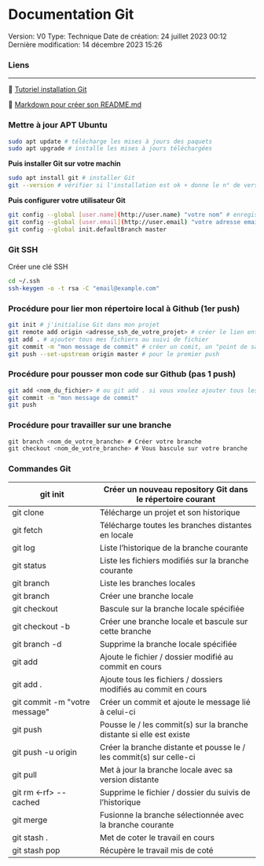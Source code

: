 # Documentation Git

Version: V0
Type: Technique
Date de création: 24 juillet 2023 00:12
Dernière modification: 14 décembre 2023 15:26

### Liens

---

🔗 [Tutoriel installation Git](https://phoenixnap.com/kb/how-to-install-git-on-ubuntu)

🔗 [Markdown pour créer son README.md](https://www.markdownguide.org/cheat-sheet/)

### Mettre à jour APT Ubuntu

```bash
sudo apt update # télécharge les mises à jours des paquets
sudo apt upgrade # installe les mises à jours téléchargées
```

**Puis installer Git sur votre machin**

```bash
sudo apt install git # installer Git
git --version # vérifier si l'installation est ok + donne le n° de version installé
```

**Puis configurer votre utilisateur Git**

```bash
git config --global [user.name](http://user.name) "votre nom" # enregistre le nom d’utilisateur que vous souhaitez utiliser pour vos commit
git config --global [user.email](http://user.email) "votre adresse email" # enregistre l’adresse email que vous souhaitez utiliser pour vos commit
git config --global init.defaultBranch master
```

### Git SSH

Créer une clé SSH

```bash
cd ~/.ssh
ssh-keygen -o -t rsa -C "email@example.com"
```

### Procédure pour lier mon répertoire local à Github (1er push)

```bash
git init # j'initialise Git dans mon projet
git remote add origin <adresse_ssh_de_votre_projet> # créer le lien entre votre projet local et celui créé sur Github
git add . # ajouter tous mes fichiers au suivi de fichier
git commit -m "mon message de commit" # créer un comit, un "point de sauvegarde"
git push --set-upstream origin master # pour le premier push
```

### Procédure pour pousser mon code sur Github (pas 1 push)

```bash
git add <nom_du_fichier> # ou git add . si vous voulez ajouter tous les fichiers
git commit -m "mon message de commit"
git push
```

### Procédure pour travailler sur une branche

```jsx
git branch <nom_de_votre_branche> # Créer votre branche
git checkout <nom_de_votre_branche> # Vous bascule sur votre branche
```

### Commandes Git

| git init | Créer un nouveau repository Git dans le répertoire courant |
| --- | --- |
| git clone <url-du-repo> | Télécharge un projet et son historique |
| git fetch | Télécharge toutes les branches distantes en locale |
| git log | Liste l’historique de la branche courante |
| git status | Liste les fichiers modifiés sur la branche courante |
| git branch | Liste les branches locales |
| git branch <nom-de-la-branche> | Créer une branche locale  |
| git checkout <nom-de-la-branche> | Bascule sur la branche locale spécifiée |
| git checkout -b <nom-de-la-branche> | Créer une branche locale et bascule sur cette branche |
| git branch -d <nom-de-la-branche> | Supprime la branche locale spécifiée |
| git add <nom-du-fichier-ou-dossier> | Ajoute le fichier / dossier modifié au commit en cours |
| git add . | Ajoute tous les fichiers / dossiers modifiés au commit en cours |
| git commit -m "votre message" | Créer un commit et ajoute le message lié à celui-ci |
| git push | Pousse le / les commit(s) sur la branche distante si elle est existe |
| git push -u origin <votre-branch> | Créer la branche distante et pousse le / les commit(s) sur celle-ci |
| git pull | Met à jour la branche locale avec sa version distante |
| git rm <-rf> --cached <votre-fichier-ou-dossier> | Supprime le fichier / dossier du suivis de l’historique |
| git merge <branche-a-merger> | Fusionne la branche sélectionnée avec la branche courante |
| git stash . | Met de coter le travail en cours |
| git stash pop | Récupère le travail mis de coté |
